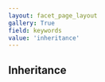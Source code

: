 ```yaml
---
layout: facet_page_layout
gallery: True
field: keywords
value: 'inheritance'
---
```


## Inheritance